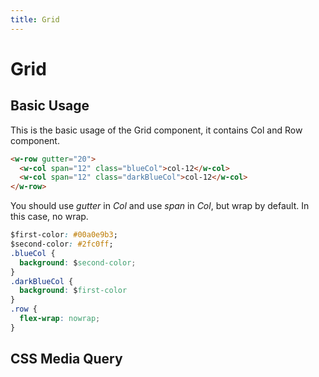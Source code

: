 ```yaml
---
title: Grid
---
```


# Grid
## Basic Usage
This is the basic usage of the Grid component, it contains Col and Row component.

<ClientOnly>
  <Grid></Grid>
</ClientOnly>

``` html
<w-row gutter="20">
  <w-col span="12" class="blueCol">col-12</w-col>
  <w-col span="12" class="darkBlueCol">col-12</w-col>
</w-row>
```
You should use *gutter* in *Col* and use *span* in *Col*, but wrap by default.
In this case, no wrap.

``` css
$first-color: #00a0e9b3;
$second-color: #2fc0ff;
.blueCol {
  background: $second-color;
}
.darkBlueCol {
  background: $first-color
}
.row {
  flex-wrap: nowrap;
}
```
## CSS Media Query